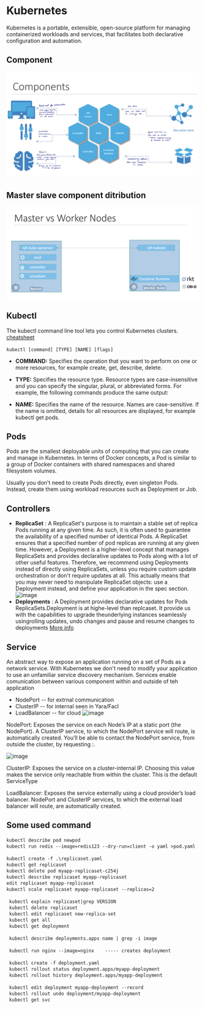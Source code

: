 # Kubernetes

Kubernetes is a portable, extensible, open-source platform for managing containerized workloads and services, that facilitates both declarative configuration and automation.

## Component

![image](./images/k8s-comp.png)

## Master slave component ditribution

![image](./images/k8s-nodes.png)

## Kubectl

The kubectl command line tool lets you control Kubernetes clusters. [cheatsheet](https://www.bluematador.com/learn/kubectl-cheatsheet)

```kubectl [command] [TYPE] [NAME] [flags]```

* **COMMAND:**  Specifies the operation that you want to perform on one or more resources, for example create, get, describe, delete.

* **TYPE:** Specifies the resource type. Resource types are case-insensitive and you can specify the singular, plural, or abbreviated forms. For example, the following commands produce the same output:

* **NAME:** Specifies the name of the resource. Names are case-sensitive. If the name is omitted, details for all resources are displayed, for example kubectl get pods.

## Pods

Pods are the smallest deployable units of computing that you can create and manage in Kubernetes.
In terms of Docker concepts, a Pod is similar to a group of Docker containers with shared namespaces and shared filesystem volumes.

Usually you don't need to create Pods directly, even singleton Pods. Instead, create them using workload resources such as Deployment or Job.

## Controllers

* **ReplicaSet** : A ReplicaSet's purpose is to maintain a stable set of replica Pods running at any given time. As such, it is often used to guarantee the availability of a specified number of identical Pods.
A ReplicaSet ensures that a specified number of pod replicas are running at any given time. However, a Deployment is a higher-level concept that manages ReplicaSets and provides declarative updates to Pods along with a lot of other useful features. Therefore, we recommend using Deployments instead of directly using ReplicaSets, unless you require custom update orchestration or don't require updates at all.
This actually means that you may never need to manipulate ReplicaSet objects: use a Deployment instead, and define your application in the spec section.
![image](./images/replica-pod.png)
* **Deployments** : A Deployment provides declarative updates for Pods ReplicaSets.Deployment is at highe-level than replcaset. It provide us with the capabilities to upgrade theunderlying instances seamlessly usingrolling updates, undo changes and pause and resume changes to deployments [More info](https://kubernetes.io/docs/concepts/workloads/controllers/deployment/)

## Service

An abstract way to expose an application running on a set of Pods as a network service.
With Kubernetes we don't need to modify your application to use an unfamiliar service discovery mechanism.
Services enable comunication between various component within and outside of teh application

* NodePort   -- for extrnal communication
* ClusterIP  -- for internal seen in Yara/Facl
* LoadBalancer -- for cloud
![image](./images/services.png)

NodePort: Exposes the service on each Node’s IP at a static port (the NodePort). A ClusterIP service, to which the NodePort service will route, is automatically created. You’ll be able to contact the NodePort service, from outside the cluster, by requesting <NodeIP>:<NodePort>. 

![image](./images/nodeport.png)


ClusterIP: Exposes the service on a cluster-internal IP. Choosing this value makes the service only reachable from within the cluster. This is the default ServiceType

LoadBalancer: Exposes the service externally using a cloud provider’s load balancer. NodePort and ClusterIP services, to which the external load balancer will route, are automatically created.


## Some used command

```
kubectl describe pod newpod
kubectl run redis --image=redis123 --dry-run=client -o yaml >pod.yaml

kubectl create -f .\replicaset.yaml
kubectl get replicaset 
kubectl delete pod myapp-replicaset-c254j
kubectl describe replicaset myapp-replicaset
edit replicaset myapp-replicaset
kubectl scale replicaset myapp-replicaset --replicas=2

 kubectl explain replicaset|grep VERSION
 kubectl delete replicaset
 kubectl edit replicaset new-replica-set
 kubectl get all
 kubectl get deployment

 kubectl describe deployments.apps name | grep -i image

 kubectl run nginx --image=nginx    ----- creates deployment

 kubectl create -f deployment.yaml
 kubectl rollout status deployment.apps/myapp-deployment
 kubectl rollout history deployment.apps/myapp-deployment

 kubectl edit deployment myapp-deployment --record
 kubectl rollout undo deployment/myapp-deployment 
 kubectl get svc

```
